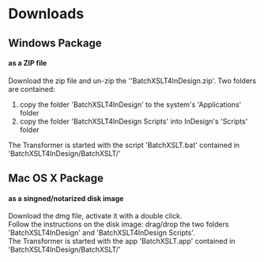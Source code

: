 
# Downloads
## Windows Package
#### as a ZIP file
Download the zip file and un-zip the ''BatchXSLT4InDesign.zip'.
Two folders are contained:
1) copy the folder 'BatchXSLT4InDesign' to the system's 'Applications' folder
2) copy the folder 'BatchXSLT4InDesign Scripts' into InDesign's 'Scripts' folder

The Transformer is started with the script 'BatchXSLT.bat' contained in 'BatchXSLT4InDesign/BatchXSLT/'


## Mac OS X Package
#### as a singned/notarized disk image
Download the dmg file, activate it with a double click.\
Follow the instructions on the disk image: drag/drop the two folders 'BatchXSLT4InDesign' and 'BatchXSLT4InDesign Scripts'.\
The Transformer is started with the app 'BatchXSLT.app' contained in 'BatchXSLT4InDesign/BatchXSLT/'
